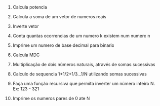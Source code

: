 1) Calcula potencia

2) Calcula a soma de um vetor de numeros reais

3) Inverte vetor

4) Conta quantas ocorrencias de um numero k existem num numero n

5) Imprime um numero de base decimal para binario

6) Calcula MDC

7) Multiplicação de dois números naturais, através de somas sucessivas

8) Calculo de sequencia 1+1/2+1/3...1/N utilizando somas sucessivas 

9) Faça uma função recursiva que permita inverter um número inteiro N. Ex: 123 - 321

10) Imprime os numeros pares de 0 ate N

